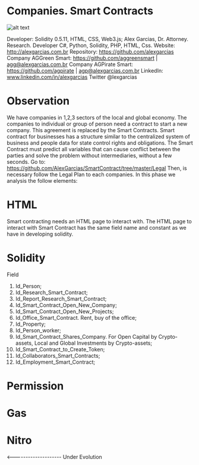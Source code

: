 # Companies. Smart Contracts


![alt text](http://alexgarcias.com.br/blog/wp-content/uploads/2017/05/AlexGarciasAttorneys.png)

Developer: Solidity 0.5.11, HTML, CSS, Web3.js; Alex Garcias, Dr. Attorney. Research. Developer C#, Python, Solidity, PHP, HTML, Css. Website: http://alexgarcias.com.br Repository: https://github.com/alexgarcias Company AGGreen Smart: https://github.com/aggreensmart | agg@alexgarcias.com.br Company AGPirate Smart: https://github.com/agpirate | agp@alexgarcias.com.br LinkedIn: www.linkedin.com/in/alexgarcias Twitter @lexgarcias

# Observation

We have companies in 1,2,3 sectors of the local and global economy. The companies to individual or group of person need a contract to start a new company. 
This agreement is replaced by the Smart Contracts. Smart contract for businesses has a structure similar to the centralized system of business and people data for state control rights and obligations.
The Smart Contract must predict all variables that can cause conflict between the parties and solve the problem without intermediaries, without a few seconds. 
Go to: https://github.com/AlexGarcias/SmartContract/tree/master/Legal 
Then, is necessary follow the Legal Plan to each companies. In this phase we analysis the follow elements:

# HTML

Smart contracting needs an HTML page to interact with. The HTML page to interact with Smart Contract has the same field name and constant as we have in developing solidity.

# Solidity

Field

1. Id_Person;
2. Id_Research_Smart_Contract;
3. Id_Report_Research_Smart_Contract;
4. Id_Smart_Contract_Open_New_Company;
5. Id_Smart_Contract_Open_New_Projects;
6. Id_Office_Smart_Contract. Rent, buy of the office;
7. Id_Property;
8. Id_Person_worker;
9. Id_Smart_Contract_Shares_Company. For Open Capital by Crypto-assets, Local and Global Investments by Crypto-assets;
10. Id_Smart_Contract_to_Create_Token;
11. Id_Collaborators_Smart_Contracts;
12. Id_Employment_Smart_Contract;

# Permission


# Gas



# Nitro



<-------------------- Under Evolution

